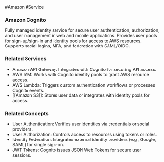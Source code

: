 #Amazon #Service 
### Amazon Cognito

Fully managed identity service for secure user authentication, authorization, and user management in web and mobile applications. Provides user pools for sign-up/sign-in and identity pools for access to AWS resources. Supports social logins, MFA, and federation with SAML/OIDC.

### Related Services

- Amazon API Gateway: Integrates with Cognito for securing API access.
- AWS IAM: Works with Cognito identity pools to grant AWS resource access.
- AWS Lambda: Triggers custom authentication workflows or processes Cognito events.
- [[Amazon S3]]: Stores user data or integrates with identity pools for access.

### Related Concepts

- User Authentication: Verifies user identities via credentials or social providers.
- User Authorization: Controls access to resources using tokens or roles.
- Identity Federation: Integrates external identity providers (e.g., Google, SAML) for single sign-on.
- JWT Tokens: Cognito issues JSON Web Tokens for secure user sessions.